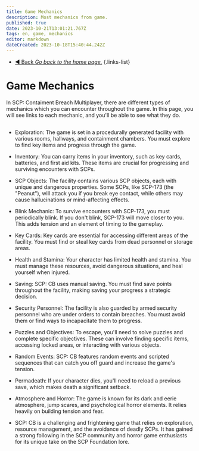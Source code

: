 ```yaml
---
title: Game Mechanics
description: Most mechanics from game.
published: true
date: 2023-10-21T13:01:21.767Z
tags: en, game, mechanics
editor: markdown
dateCreated: 2023-10-18T15:40:44.242Z
---
```


- [:arrow_backward: Back *Go back to the home page.*](/en/home#single-playerco-op)
{.links-list}
# Game Mechanics
In SCP: Contaiment Breach Multiplayer, there are different types of mechanics which you can encounter throughout the game. In this page, you will see links to each mechanic, and you'll be able to see what they do.
## 
- Exploration: The game is set in a procedurally generated facility with various rooms, hallways, and containment chambers. You must explore to find key items and progress through the game.

- Inventory: You can carry items in your inventory, such as key cards, batteries, and first aid kits. These items are crucial for progressing and surviving encounters with SCPs.

- SCP Objects: The facility contains various SCP objects, each with unique and dangerous properties. Some SCPs, like SCP-173 (the "Peanut"), will attack you if you break eye contact, while others may cause hallucinations or mind-affecting effects.

- Blink Mechanic: To survive encounters with SCP-173, you must periodically blink. If you don't blink, SCP-173 will move closer to you. This adds tension and an element of timing to the gameplay.

- Key Cards: Key cards are essential for accessing different areas of the facility. You must find or steal key cards from dead personnel or storage areas.

- Health and Stamina: Your character has limited health and stamina. You must manage these resources, avoid dangerous situations, and heal yourself when injured.

- Saving: SCP: CB uses manual saving. You must find save points throughout the facility, making saving your progress a strategic decision.

- Security Personnel: The facility is also guarded by armed security personnel who are under orders to contain breaches. You must avoid them or find ways to incapacitate them to progress.

- Puzzles and Objectives: To escape, you'll need to solve puzzles and complete specific objectives. These can involve finding specific items, accessing locked areas, or interacting with various objects.

- Random Events: SCP: CB features random events and scripted sequences that can catch you off guard and increase the game's tension.

- Permadeath: If your character dies, you'll need to reload a previous save, which makes death a significant setback.

- Atmosphere and Horror: The game is known for its dark and eerie atmosphere, jump scares, and psychological horror elements. It relies heavily on building tension and fear.

- SCP: CB is a challenging and frightening game that relies on exploration, resource management, and the avoidance of deadly SCPs. It has gained a strong following in the SCP community and horror game enthusiasts for its unique take on the SCP Foundation lore.